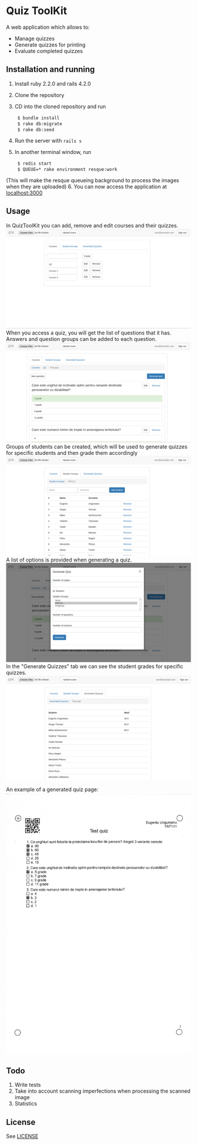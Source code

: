 Quiz ToolKit
============
A web application which allows to:
* Manage quizzes
* Generate quizzes for printing 
* Evaluate completed quizzes

Installation and running
------------------------------

1. Install ruby 2.2.0 and rails 4.2.0

2. Clone the repository

3. CD into the cloned repository and run 

        $ bundle install
        $ rake db:migrate
        $ rake db:seed

4. Run the server with `rails s` 
5. In another terminal window, run 

        $ redis start 
        $ QUEUE=* rake environment resque:work
(This will make the resque queueing background to process the images when they are uploaded)
6. You can now access the application at [localhost:3000](http://localhost:3000)

Usage
--------------

In QuizToolKit you can add, remove and edit courses and their quizzes.
![](/public/screenshots/1.PNG)
When you access a quiz, you will get the list of questions that it has. Answers and question groups can be added to each question.
![](/public/screenshots/3.PNG)
Groups of students can be created, which will be used to generate quizzes for specific students and then grade them accordingly 
![](/public/screenshots/2.PNG)
A list of options is provided when generating a quiz. 
![](/public/screenshots/5.PNG)
In the "Generate Quizzes" tab we can see the student grades for specific quizzes.
![](/public/screenshots/6.PNG)

An example of a generated quiz page:
![](/public/screenshots/generated_quiz.JPG)

Todo
------------
1. Write tests
2. Take into account scanning imperfections when processing the scanned image
3. Statistics

License
---------
See [LICENSE](https://github.com/Murzic/Quiz-ToolKit/blob/master/LICENSE.md)
